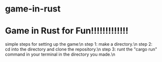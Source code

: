 # game-in-rust
# Game in Rust for Fun!!!!!!!!!!!!!


simple steps for setting up the game:\n
step 1: make a directory.\n
step 2: cd into the directory and clone the repository.\n
step 3: runt the "cargo run" command in your terminal in the directory you made.\n

